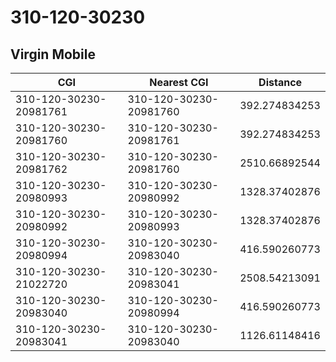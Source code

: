 # 310-120-30230
## Virgin Mobile


| CGI | Nearest CGI | Distance |
|-----|-------------|----------|
| 310-120-30230-20981761 | 310-120-30230-20981760 | 392.274834253 |
| 310-120-30230-20981760 | 310-120-30230-20981761 | 392.274834253 |
| 310-120-30230-20981762 | 310-120-30230-20981760 | 2510.66892544 |
| 310-120-30230-20980993 | 310-120-30230-20980992 | 1328.37402876 |
| 310-120-30230-20980992 | 310-120-30230-20980993 | 1328.37402876 |
| 310-120-30230-20980994 | 310-120-30230-20983040 | 416.590260773 |
| 310-120-30230-21022720 | 310-120-30230-20983041 | 2508.54213091 |
| 310-120-30230-20983040 | 310-120-30230-20980994 | 416.590260773 |
| 310-120-30230-20983041 | 310-120-30230-20983040 | 1126.61148416 |
